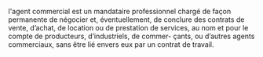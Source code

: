 l'agent commercial est un mandataire professionnel chargé de façon permanente de
négocier et, éventuellement, de conclure des contrats de vente, d’achat, de location ou de
prestation de services, au nom et pour le compte de producteurs, d’industriels, de commer-
çants, ou d’autres agents commerciaux, sans être lié envers eux par un contrat de travail.